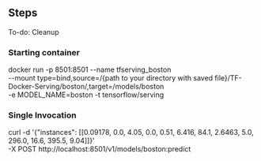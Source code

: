 ## Steps
To-do: Cleanup

### Starting container
docker run -p 8501:8501 --name tfserving_boston \
--mount type=bind,source=/{path to your directory with saved file}/TF-Docker-Serving/boston/,target=/models/boston \
-e MODEL_NAME=boston -t tensorflow/serving


### Single Invocation
curl -d '{"instances": [[0.09178, 0.0, 4.05, 0.0, 0.51, 6.416, 84.1, 2.6463, 5.0, 296.0, 16.6, 395.5, 9.04]]}' \
    -X POST http://localhost:8501/v1/models/boston:predict
